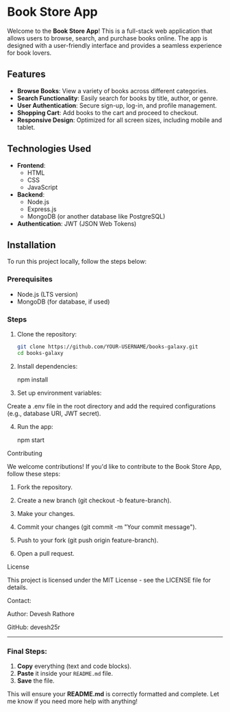 # Book Store App

Welcome to the **Book Store App**! This is a full-stack web application that allows users to browse, search, and purchase books online. The app is designed with a user-friendly interface and provides a seamless experience for book lovers.

## Features

- **Browse Books**: View a variety of books across different categories.
- **Search Functionality**: Easily search for books by title, author, or genre.
- **User Authentication**: Secure sign-up, log-in, and profile management.
- **Shopping Cart**: Add books to the cart and proceed to checkout.
- **Responsive Design**: Optimized for all screen sizes, including mobile and tablet.

## Technologies Used

- **Frontend**:
  - HTML
  - CSS
  - JavaScript
- **Backend**:
  - Node.js
  - Express.js
  - MongoDB (or another database like PostgreSQL)
- **Authentication**: JWT (JSON Web Tokens)

## Installation

To run this project locally, follow the steps below:

### Prerequisites

- Node.js (LTS version)
- MongoDB (for database, if used)

### Steps

1. Clone the repository:

   ```bash
   git clone https://github.com/YOUR-USERNAME/books-galaxy.git
   cd books-galaxy

2. Install dependencies:

   npm install


3. Set up environment variables:
  
  Create a .env file in the root directory and add the required configurations (e.g., database URI, JWT secret).

4. Run the app:

   npm start


Contributing

We welcome contributions! If you'd like to contribute to the Book Store App, follow these steps:

1. Fork the repository.

2. Create a new branch (git checkout -b feature-branch).

3. Make your changes.

4. Commit your changes (git commit -m "Your commit message").

5. Push to your fork (git push origin feature-branch).

6. Open a pull request.


License

This project is licensed under the MIT License - see the LICENSE file for details.

Contact:

Author: Devesh Rathore

GitHub: devesh25r


---

### Final Steps:
1. **Copy** everything (text and code blocks).
2. **Paste** it inside your `README.md` file.
3. **Save** the file.

This will ensure your **README.md** is correctly formatted and complete. Let me know if you need more help with anything!

